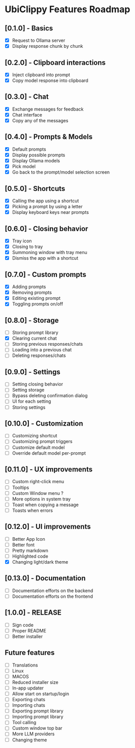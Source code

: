 # UbiClippy Features Roadmap

## [0.1.0] - Basics

- [x] Request to Ollama server
- [x] Display response chunk by chunk

## [0.2.0] - Clipboard interactions

- [x] Inject clipboard into prompt
- [x] Copy model response into clipboard

## [0.3.0] - Chat

- [x] Exchange messages for feedback
- [x] Chat interface
- [x] Copy any of the messages

## [0.4.0] - Prompts & Models

- [x] Default prompts
- [x] Display possible prompts
- [x] Display Ollama models
- [x] Pick model
- [x] Go back to the prompt/model selection screen

## [0.5.0] - Shortcuts

- [x] Calling the app using a shortcut
- [x] Picking a prompt by using a letter
- [x] Display keyboard keys near prompts

## [0.6.0] - Closing behavior

- [x] Tray icon
- [x] Closing to tray
- [x] Summoning window with tray menu
- [x] Dismiss the app with a shortcut

## [0.7.0] - Custom prompts

- [x] Adding prompts
- [x] Removing prompts
- [x] Editing existing prompt
- [x] Toggling prompts on/off

## [0.8.0] - Storage

- [ ] Storing prompt library
- [x] Clearing current chat
- [ ] Storing previous responses/chats
- [ ] Loading into a previous chat
- [ ] Deleting responses/chats

## [0.9.0] - Settings

- [ ] Setting closing behavior
- [ ] Setting storage
- [ ] Bypass deleting confirmation dialog
- [ ] UI for each setting
- [ ] Storing settings

## [0.10.0] - Customization

- [ ] Customizing shortcut
- [ ] Customizing prompt triggers
- [ ] Customize default model
- [ ] Override default model per-prompt

## [0.11.0] - UX improvements

- [ ] Custom right-click menu
- [ ] Tooltips
- [ ] Custom Window menu ?
- [ ] More options in system tray
- [ ] Toast when copying a message
- [ ] Toasts when errors

## [0.12.0] - UI improvements

- [ ] Better App Icon
- [ ] Better font
- [ ] Pretty markdown
- [ ] Highlighted code
- [x] Changing light/dark theme

## [0.13.0] - Documentation

- [ ] Documentation efforts on the backend
- [ ] Documentation efforts on the frontend

## [1.0.0] - RELEASE

- [ ] Sign code
- [ ] Proper README
- [ ] Better installer

## Future features

- [ ] Translations
- [ ] Linux
- [ ] MACOS
- [ ] Reduced installer size
- [ ] In-app updater
- [ ] Allow start on startup/login
- [ ] Exporting chats
- [ ] Importing chats
- [ ] Exporting prompt library
- [ ] Importing prompt library
- [ ] Tool calling
- [ ] Custom window top bar
- [ ] More LLM providers
- [ ] Changing theme
